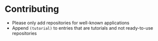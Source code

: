 # Contributing

* Please only add repositories for well-known applications
* Append `(tutorial)` to entries that are tutorials and not ready-to-use repositories

